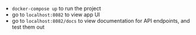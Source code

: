- `docker-compose up` to run the project
- go to `localhost:8082` to view app UI
- go to `localhost:8082/docs` to view documentation for API endpoints, and test them out
